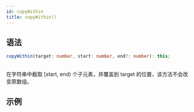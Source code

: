 ```yaml
---
id: copyWithin
title: copyWithin()
---
```


## 语法

```ts
copyWithin(target: number, start: number, end?: number): this;
```

##

在字符串中截取 [start, end) 个子元素，并覆盖到 target 的位置，该方法不会改变原数组。

## 示例

```js
```
